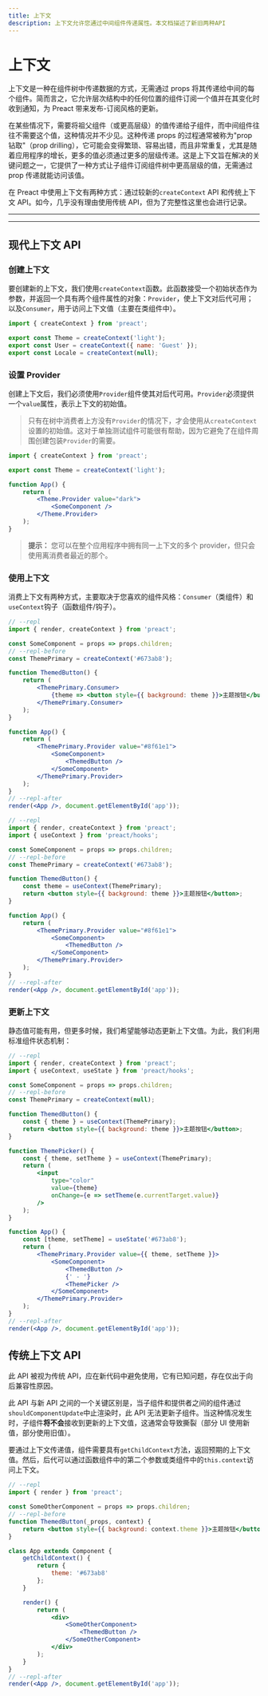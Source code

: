 ```yaml
---
title: 上下文
description: 上下文允许您通过中间组件传递属性。本文档描述了新旧两种API
---
```


# 上下文

上下文是一种在组件树中传递数据的方式，无需通过 props 将其传递给中间的每个组件。简而言之，它允许层次结构中的任何位置的组件订阅一个值并在其变化时收到通知，为 Preact 带来发布-订阅风格的更新。

在某些情况下，需要将祖父组件（或更高层级）的值传递给子组件，而中间组件往往不需要这个值，这种情况并不少见。这种传递 props 的过程通常被称为"prop 钻取"（prop drilling），它可能会变得繁琐、容易出错，而且非常重复，尤其是随着应用程序的增长，更多的值必须通过更多的层级传递。这是上下文旨在解决的关键问题之一，它提供了一种方式让子组件订阅组件树中更高层级的值，无需通过 prop 传递就能访问该值。

在 Preact 中使用上下文有两种方式：通过较新的`createContext` API 和传统上下文 API。如今，几乎没有理由使用传统 API，但为了完整性这里也会进行记录。

---

<toc></toc>

---

## 现代上下文 API

### 创建上下文

要创建新的上下文，我们使用`createContext`函数。此函数接受一个初始状态作为参数，并返回一个具有两个组件属性的对象：`Provider`，使上下文对后代可用；以及`Consumer`，用于访问上下文值（主要在类组件中）。

```jsx
import { createContext } from 'preact';

export const Theme = createContext('light');
export const User = createContext({ name: 'Guest' });
export const Locale = createContext(null);
```

### 设置 Provider

创建上下文后，我们必须使用`Provider`组件使其对后代可用。`Provider`必须提供一个`value`属性，表示上下文的初始值。

> 只有在树中消费者上方没有`Provider`的情况下，才会使用从`createContext`设置的初始值。这对于单独测试组件可能很有帮助，因为它避免了在组件周围创建包装`Provider`的需要。

```jsx
import { createContext } from 'preact';

export const Theme = createContext('light');

function App() {
	return (
		<Theme.Provider value="dark">
			<SomeComponent />
		</Theme.Provider>
	);
}
```

> **提示：** 您可以在整个应用程序中拥有同一上下文的多个 provider，但只会使用离消费者最近的那个。

### 使用上下文

消费上下文有两种方式，主要取决于您喜欢的组件风格：`Consumer`（类组件）和`useContext`钩子（函数组件/钩子）。

<tab-group tabstring="Consumer, useContext">

```jsx
// --repl
import { render, createContext } from 'preact';

const SomeComponent = props => props.children;
// --repl-before
const ThemePrimary = createContext('#673ab8');

function ThemedButton() {
	return (
		<ThemePrimary.Consumer>
			{theme => <button style={{ background: theme }}>主题按钮</button>}
		</ThemePrimary.Consumer>
	);
}

function App() {
	return (
		<ThemePrimary.Provider value="#8f61e1">
			<SomeComponent>
				<ThemedButton />
			</SomeComponent>
		</ThemePrimary.Provider>
	);
}
// --repl-after
render(<App />, document.getElementById('app'));
```

```jsx
// --repl
import { render, createContext } from 'preact';
import { useContext } from 'preact/hooks';

const SomeComponent = props => props.children;
// --repl-before
const ThemePrimary = createContext('#673ab8');

function ThemedButton() {
	const theme = useContext(ThemePrimary);
	return <button style={{ background: theme }}>主题按钮</button>;
}

function App() {
	return (
		<ThemePrimary.Provider value="#8f61e1">
			<SomeComponent>
				<ThemedButton />
			</SomeComponent>
		</ThemePrimary.Provider>
	);
}
// --repl-after
render(<App />, document.getElementById('app'));
```

</tab-group>

### 更新上下文

静态值可能有用，但更多时候，我们希望能够动态更新上下文值。为此，我们利用标准组件状态机制：

```jsx
// --repl
import { render, createContext } from 'preact';
import { useContext, useState } from 'preact/hooks';

const SomeComponent = props => props.children;
// --repl-before
const ThemePrimary = createContext(null);

function ThemedButton() {
	const { theme } = useContext(ThemePrimary);
	return <button style={{ background: theme }}>主题按钮</button>;
}

function ThemePicker() {
	const { theme, setTheme } = useContext(ThemePrimary);
	return (
		<input
			type="color"
			value={theme}
			onChange={e => setTheme(e.currentTarget.value)}
		/>
	);
}

function App() {
	const [theme, setTheme] = useState('#673ab8');
	return (
		<ThemePrimary.Provider value={{ theme, setTheme }}>
			<SomeComponent>
				<ThemedButton />
				{' - '}
				<ThemePicker />
			</SomeComponent>
		</ThemePrimary.Provider>
	);
}
// --repl-after
render(<App />, document.getElementById('app'));
```

## 传统上下文 API

此 API 被视为传统 API，应在新代码中避免使用，它有已知问题，存在仅出于向后兼容性原因。

此 API 与新 API 之间的一个关键区别是，当子组件和提供者之间的组件通过`shouldComponentUpdate`中止渲染时，此 API 无法更新子组件。当这种情况发生时，子组件**将不会**接收到更新的上下文值，这通常会导致撕裂（部分 UI 使用新值，部分使用旧值）。

要通过上下文传递值，组件需要具有`getChildContext`方法，返回预期的上下文值。然后，后代可以通过函数组件中的第二个参数或类组件中的`this.context`访问上下文。

```jsx
// --repl
import { render } from 'preact';

const SomeOtherComponent = props => props.children;
// --repl-before
function ThemedButton(_props, context) {
	return <button style={{ background: context.theme }}>主题按钮</button>;
}

class App extends Component {
	getChildContext() {
		return {
			theme: '#673ab8'
		};
	}

	render() {
		return (
			<div>
				<SomeOtherComponent>
					<ThemedButton />
				</SomeOtherComponent>
			</div>
		);
	}
}
// --repl-after
render(<App />, document.getElementById('app'));
```
